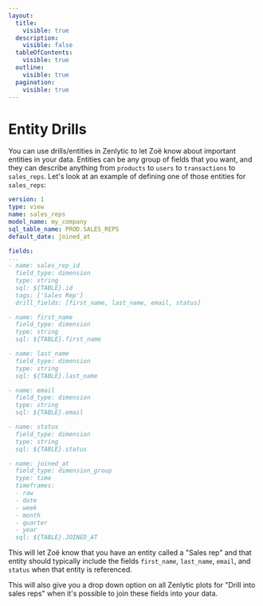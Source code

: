 ```yaml
---
layout:
  title:
    visible: true
  description:
    visible: false
  tableOfContents:
    visible: true
  outline:
    visible: true
  pagination:
    visible: true
---
```


# Entity Drills

You can use drills/entities in Zenlytic to let Zoë know about important entities in your data. Entities can be any group of fields that you want, and they can describe anything from `products` to `users` to `transactions` to `sales_reps`. Let's look at an example of defining one of those entities for `sales_reps`:

```yaml
version: 1
type: view
name: sales_reps
model_name: my_company
sql_table_name: PROD.SALES_REPS
default_date: joined_at

fields:
...
- name: sales_rep_id
  field_type: dimension
  type: string
  sql: ${TABLE}.id
  tags: ['Sales Rep']
  drill_fields: [first_name, last_name, email, status]

- name: first_name
  field_type: dimension
  type: string
  sql: ${TABLE}.first_name

- name: last_name
  field_type: dimension
  type: string
  sql: ${TABLE}.last_name

- name: email
  field_type: dimension
  type: string
  sql: ${TABLE}.email

- name: status
  field_type: dimension
  type: string
  sql: ${TABLE}.status

- name: joined_at
  field_type: dimension_group
  type: time
  timeframes:
  - raw
  - date
  - week
  - month
  - quarter
  - year
  sql: ${TABLE}.JOINED_AT
```

This will let Zoë know that you have an entity called a "Sales rep" and that entity should typically include the fields `first_name`, `last_name`, `email`, and `status` when that entity is referenced.

This will also give you a drop down option on all Zenlytic plots for "Drill into sales reps" when it's possible to join these fields into your data.
